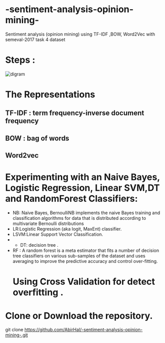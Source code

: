 # -sentiment-analysis-opinion-mining-
Sentiment analysis (opinion mining) using TF-IDF ,BOW, Word2Vec with semeval-2017 task 4 dataset
# Steps :
![digram](https://github.com/user-attachments/assets/ef91d318-f8ed-487a-9601-868406d4b3c1)
 # The Representations
 ## TF-IDF : term frequency-inverse document frequency
 ## BOW : bag of words
 ## Word2vec 
# Experimenting with an Naive Bayes, Logistic Regression, Linear SVM,DT and RandomForest Classifiers:
+ NB: Naive Bayes, BernoulliNB implements the naive Bayes training and classification algorithms for data that is distributed according to multivariate Bernoulli distributions
+ LR:Logistic Regression (aka logit, MaxEnt) classifier.
+ LSVM:Linear Support Vector Classification.
+ + DT: decision tree .
+ RF : A random forest is a meta estimator that fits a number of decision tree classifiers on various sub-samples of the dataset and uses averaging to improve the predictive accuracy and control over-fitting.
  # Using  Cross Validation for detect overfitting .
  
# Clone or Download the repository.

git clone  https://github.com/AbirHal/-sentiment-analysis-opinion-mining-.git

  

